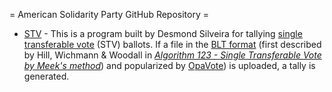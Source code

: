 = American Solidarity Party GitHub Repository =
* [STV](stv) - This is a program built by Desmond Silveira for tallying [single transferable vote](https://en.wikipedia.org/wiki/Single_transferable_vote) (STV) ballots.  If a file in the [BLT format](https://code.google.com/archive/p/droop/wikis/BltFileFormat.wiki) (first described by Hill, Wichmann & Woodall in *[Algorithm 123 - Single Transferable Vote by Meek's method](http://www.dia.govt.nz/diawebsite.NSF/Files/meekm/$file/meekm.pdf)*) and popularized by [OpaVote](https://www.opavote.com/)) is uploaded, a tally is generated.
